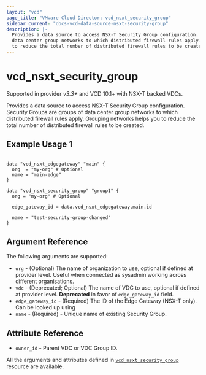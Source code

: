 ```yaml
---
layout: "vcd"
page_title: "VMware Cloud Director: vcd_nsxt_security_group"
sidebar_current: "docs-vcd-data-source-nsxt-security-group"
description: |-
  Provides a data source to access NSX-T Security Group configuration. Security Groups are groups of
  data center group networks to which distributed firewall rules apply. Grouping networks helps you 
  to reduce the total number of distributed firewall rules to be created. 
---
```


# vcd\_nsxt\_security\_group

Supported in provider *v3.3+* and VCD 10.1+ with NSX-T backed VDCs.

Provides a data source to access NSX-T Security Group configuration. Security Groups are groups of
data center group networks to which distributed firewall rules apply. Grouping networks helps you to
reduce the total number of distributed firewall rules to be created.

## Example Usage 1

```hcl

data "vcd_nsxt_edgegateway" "main" {
  org  = "my-org" # Optional
  name = "main-edge"
}

data "vcd_nsxt_security_group" "group1" {
  org = "my-org" # Optional

  edge_gateway_id = data.vcd_nsxt_edgegateway.main.id

  name = "test-security-group-changed"
}
```

## Argument Reference

The following arguments are supported:

* `org` - (Optional) The name of organization to use, optional if defined at provider level. Useful
  when connected as sysadmin working across different organisations.
* `vdc` - (Deprecated; Optional) The name of VDC to use, optional if defined at provider level. **Deprecated**
  in favor of `edge_gateway_id` field.
* `edge_gateway_id` - (Required) The ID of the Edge Gateway (NSX-T only). Can be looked up using
* `name` - (Required)  - Unique name of existing Security Group.

## Attribute Reference
* `owner_id` - Parent VDC or VDC Group ID.
 
All the arguments and attributes defined in
[`vcd_nsxt_security_group`](/providers/vmware/vcd/latest/docs/resources/nsxt_security_group) resource are available.
